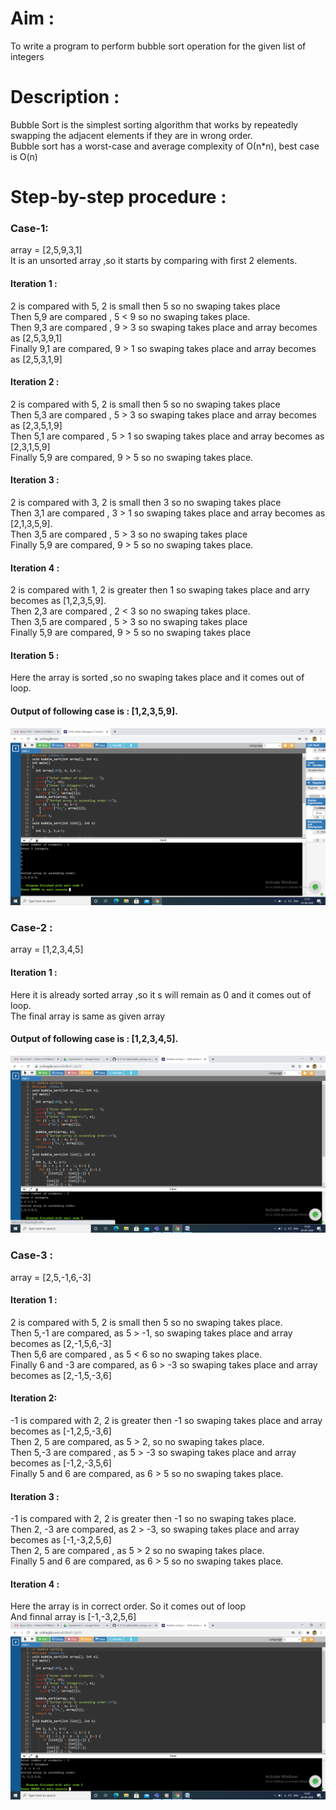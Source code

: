 # Aim : 
To write a program to perform bubble sort operation for the given list of integers
# Description :
Bubble Sort is the simplest sorting algorithm that works by repeatedly swapping the adjacent elements if they are in wrong order.                                                                                   
Bubble sort has a worst-case and average complexity of О(n*n), best case is O(n)                           
# Step-by-step procedure : 
### Case-1: 
array = [2,5,9,3,1]                                                                                     
It is an unsorted array ,so it starts by comparing with first 2 elements.                               
#### Iteration 1 :                                                                                    
2 is compared with 5, 2 is small then 5 so no swaping takes place                                       
Then 5,9 are compared , 5 < 9 so no swaping takes place.                                               
Then 9,3 are compared , 9 > 3 so swaping takes place and array becomes as [2,5,3,9,1]                   
Finally 9,1 are compared, 9 > 1 so swaping takes place and array becomes as [2,5,3,1,9]                 
#### Iteration 2 :
2 is compared with 5, 2 is small then 5 so no swaping takes place                                       
Then 5,3 are compared , 5 > 3 so swaping takes place and array becomes as [2,3,5,1,9]                   
Then 5,1 are compared , 5 > 1 so swaping takes place and array becomes as [2,3,1,5,9]                   
Finally 5,9 are compared, 9 > 5 so no swaping takes place.                                             
#### Iteration 3 :
2 is compared with 3, 2 is small then 3 so no swaping takes place                                       
Then 3,1 are compared , 3 > 1 so swaping takes place and array becomes as [2,1,3,5,9].                 
Then 3,5 are compared , 5 > 3 so no swaping takes place                                                 
Finally 5,9 are compared, 9 > 5 so no swaping takes place.                                             
#### Iteration 4 :
2 is compared with 1, 2 is greater then 1 so swaping takes place and arry becomes as [1,2,3,5,9].       
Then 2,3 are compared , 2 < 3 so no swaping takes place.                                               
Then 3,5 are compared , 5 > 3 so no swaping takes place                                                 
Finally 5,9 are compared, 9 > 5 so no swaping takes place
#### Iteration 5 :
Here the array is sorted ,so no swaping takes place and it comes out of loop.                           
#### Output of following case is : [1,2,3,5,9].
![Output for positive integers](bubble_sorting.png)
### Case-2 : 
array = [1,2,3,4,5]                                                                                     
#### Iteration 1 :
Here it is already sorted array ,so it s will remain as 0 and it comes out of loop.                    
The final array is same as given array                                                                 
#### Output of following case is : [1,2,3,4,5].
![sorted array](bubble_sort_sortedarray.png)
### Case-3 : 
array = [2,5,-1,6,-3]                                                                                   
#### Iteration 1 :
2 is compared with 5, 2 is small then 5 so no swaping takes place.                                     
Then 5,-1 are compared, as 5 > -1, so swaping takes place and array becomes as [2,-1,5,6,-3]           
Then 5,6 are compared , as 5 < 6 so no swaping takes place.                                             
Finally 6 and -3 are compared, as 6 > -3 so swaping takes place and array becomes as [2,-1,5,-3,6]
#### Iteration 2:
-1 is compared with 2, 2 is greater then -1 so swaping takes place and array becomes as [-1,2,5,-3,6]   
Then 2, 5 are compared, as 5 > 2, so no swaping takes place.                                           
Then 5,-3 are compared , as 5 > -3 so swaping takes place and array becomes as [-1,2,-3,5,6]           
Finally 5 and 6 are compared, as 6 > 5 so no swaping takes place.
#### Iteration 3 :
-1 is compared with 2, 2 is greater then -1 so no swaping takes place.                                 
Then 2, -3 are compared, as 2 > -3, so swaping takes place and array becomes as [-1,-3,2,5,6]           
Then 2, 5 are compared , as 5 > 2 so no swaping takes place.                                           
Finally 5 and 6 are compared, as 6 > 5 so no swaping takes place.
#### Iteration 4 :
Here the array is in correct order. So it comes out of loop                                             
And finnal array is [-1,-3,2,5,6]
![Negetive elements](bubble_sort_negetive_elements.png)
